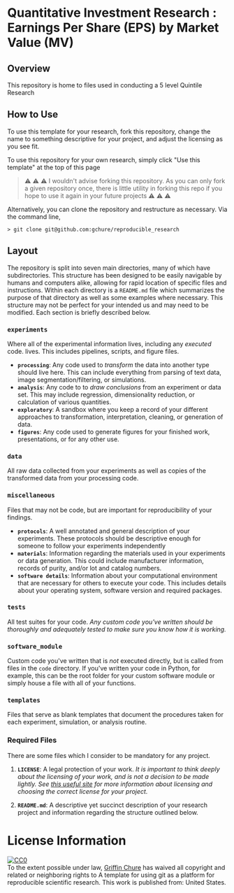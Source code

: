 # Quantitative Investment Research : Earnings Per Share (EPS) by Market Value (MV)

## Overview
This repository is home to files used in conducting a 5 level Quintile Research 

## How to Use
To use this template for your research, fork this repository, change the name
to something descriptive for your project, and adjust the licensing as you
see fit.

To use this repository for your own research, simply click "Use this template" 
at the top of this page

> :warning: :warning: :warning: I wouldn't advise forking this repository. As you can only fork a given repository once, there is little utility in forking this repo if you hope to use it again in your future projects :warning: :warning: :warning:

Alternatively, you can clone the repository and restructure as necessary. Via 
the command line,

```
> git clone git@github.com:gchure/reproducible_research
```
## Layout

The repository is split into seven main directories, many of which have subdirectories. This structure has been designed to be easily navigable by humans and computers alike, allowing for rapid location of specific files and instructions. Within each directory is a `README.md` file which summarizes the purpose of that directory as well as some examples where necessary. This structure may not be perfect for your intended us and may need to be modified. Each section is briefly described below. 

### **`experiments`** 
Where all of the experimental information lives, including any *executed* code. lives. This includes pipelines, scripts, and figure files. 
 * **`processing`**: Any code used to *transform* the data into another type should live here. This can include everything from parsing of text data, image segmentation/filtering, or simulations.
 * **`analysis`**: Any code to to *draw conclusions* from an experiment or data set. This may include regression, dimensionality reduction, or calculation of various quantities.
 * **`exploratory`**: A sandbox where you keep a record of your different approaches to transformation, interpretation, cleaning, or generation of data.
 * **`figures`**: Any code used to generate figures for your finished work, presentations, or for any other use.

### **`data`** 
All raw data collected from your experiments as well as copies of the transformed data from your processing code. 

### **`miscellaneous`** 
Files that may not be code, but are important for reproducibility of your findings.
* **`protocols`**: A well annotated and general description of your experiments. These protocols should be descriptive enough for someone to follow your experiments independently 
* **`materials`**: Information regarding the materials used in your experiments or data generation. This could include manufacturer information, records of purity, and/or lot and catalog numbers.
* **`software details`**: Information about your computational environment that are necessary for others to execute your code. This includes details about your operating system, software version and required packages.

### **`tests`** 
All test suites for your code. *Any custom code you've written should be thoroughly and adequately tested to make sure you know how it is working.*

### **`software_module`** 
Custom code you've written that is *not* executed directly, but is called from files in the `code` directory. If you've written your code in Python, for example, this can be the root folder for your custom software module or simply house a file with all of your functions. 

### **`templates`** 
Files that serve as blank templates that document the procedures taken for each experiment, simulation, or analysis routine. 

### Required Files
There are some files which I consider to be mandatory for any project.

1. **`LICENSE`**: A legal protection of your work. *It is important to think deeply about the licensing of your work, and is not a decision to be made lightly. See [this useful site](https://choosealicense.com/) for more information about licensing and choosing the correct license for your project.*

2. **`README.md`**: A descriptive yet succinct description of your research project and information regarding the structure outlined below.

# License Information

<p xmlns:dct="http://purl.org/dc/terms/" xmlns:vcard="http://www.w3.org/2001/vcard-rdf/3.0#">
  <a rel="license"
     href="http://creativecommons.org/publicdomain/zero/1.0/">
    <img src="http://i.creativecommons.org/p/zero/1.0/88x31.png" style="border-style: none;" alt="CC0" />
  </a>
  <br />
  To the extent possible under law,
  <a rel="dct:publisher"
     href="github.com/gchure/reproducible_research">
    <span property="dct:title">Griffin Chure</span></a>
  has waived all copyright and related or neighboring rights to
  <span property="dct:title">A template for using git as a platform for reproducible scientific research</span>.
This work is published from:
<span property="vcard:Country" datatype="dct:ISO3166"
      content="US" about="github.com/gchure/reproducible_research">
  United States</span>.
</p>